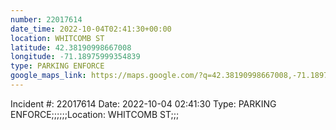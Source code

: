 ```yaml
---
number: 22017614
date_time: 2022-10-04T02:41:30+00:00
location: WHITCOMB ST
latitude: 42.38190998667008
longitude: -71.18975999354839
type: PARKING ENFORCE
google_maps_link: https://maps.google.com/?q=42.38190998667008,-71.18975999354839
---
```


Incident #: 22017614   Date: 2022-10-04 02:41:30   Type: PARKING ENFORCE;;;;;;Location: WHITCOMB ST;;;
